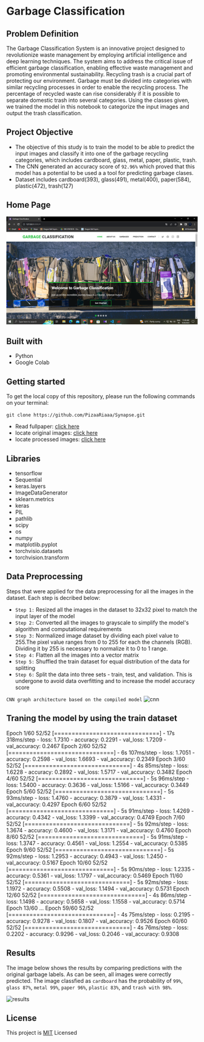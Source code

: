 # Garbage Classification

## Problem Definition
The Garbage Classification System is an innovative project designed to revolutionize waste management by employing artificial intelligence and deep learning techniques. The system aims to address the critical issue of efficient garbage classification, enabling effective waste management and promoting environmental sustainability. Recycling trash is a crucial part of protecting our environment. Garbage must be divided into categories with similar recycling processes in order to enable the recycling process. The percentage of recycled waste can rise considerably if it is possible to separate domestic trash into several categories. Using the classes given, we trained the model in this notebook to categorize the input images and output the trash classification.

## Project Objective
* The objective of this study is to train the model to be able to predict the input images and classify it into one of the
garbage recycling categories, which includes cardboard, glass, metal, paper, plastic, trash.
* The CNN generated an accuracy score of ```92.96%``` which proved that this model has a potential to be used  a a tool for 
predicting garbage clases.
* Dataset includes cardboard(393), glass(491), metal(400), paper(584), plastic(472), trash(127)

## Home Page

![Home Page](preview/Home.png)

## Built with
* Python
* Google Colab

## Getting started
To get the local copy of this repository, please run the following commands on your terminal:

```git clone https://github.com/PizaaRiaaa/Synapse.git```

* Read fullpaper: [click here](fullpaper/Final-Paper_Semaphore.pdf)
* locate original images: [click here](Garbage/original_images)
* locate processed images: [click here](Garbage/processed_images)

## Libraries
* tensorflow
* Sequential
* keras.layers
* ImageDataGenerator
* sklearn.metrics
* keras
* PIL
* pathlib
* scipy
* os
* numpy
* matplotlib.pyplot
* torchvisio.datasets
* torchvision.transform

## Data Preprocessing
Steps that were applied for the data preprocessing for all the images in the dataset. 
Each step is decribed below:
* ```Step 1:``` Resized all the images in the dataset to 32x32 pixel to match the input layer of the model
* ```Step 2:``` Converted all the images to grayscale to simplify the model's algorithm and computational requirements
* ```Step 3:``` Normalized image dataset by dividing each pixel value to 255.The pixel value ranges from 0 to 255 for each the
channels (RGB). Dividing it by 255 is necessary to normalize it to 0 to 1 range.
* ```Step 4:``` Flatten all the images into a vector matrix
* ```Step 5:``` Shuffled the train dataset for equal distribution of the data for splitting
* ```Step 6:``` Split the data into three sets - train, test, and validation. This is undergone to avoid data overfitting and to increase the model accuracy score

```CNN graph architecture based on the compiled model```
![cnn](preview/CNN.png)

## Traning the model by using the train dataset
Epoch 1/60
52/52 [==============================] - 17s 318ms/step - loss: 1.7310 - accuracy: 0.2291 - val_loss: 1.7209 - val_accuracy: 0.2467
Epoch 2/60
52/52 [==============================] - 6s 107ms/step - loss: 1.7051 - accuracy: 0.2598 - val_loss: 1.6693 - val_accuracy: 0.2349
Epoch 3/60
52/52 [==============================] - 4s 85ms/step - loss: 1.6228 - accuracy: 0.2892 - val_loss: 1.5717 - val_accuracy: 0.3482
Epoch 4/60
52/52 [==============================] - 5s 96ms/step - loss: 1.5400 - accuracy: 0.3636 - val_loss: 1.5166 - val_accuracy: 0.3449
Epoch 5/60
52/52 [==============================] - 5s 93ms/step - loss: 1.4760 - accuracy: 0.3879 - val_loss: 1.4331 - val_accuracy: 0.4297
Epoch 6/60
52/52 [==============================] - 5s 91ms/step - loss: 1.4269 - accuracy: 0.4342 - val_loss: 1.3399 - val_accuracy: 0.4749
Epoch 7/60
52/52 [==============================] - 5s 92ms/step - loss: 1.3674 - accuracy: 0.4600 - val_loss: 1.3171 - val_accuracy: 0.4760
Epoch 8/60
52/52 [==============================] - 5s 91ms/step - loss: 1.3747 - accuracy: 0.4561 - val_loss: 1.2554 - val_accuracy: 0.5385
Epoch 9/60
52/52 [==============================] - 5s 92ms/step - loss: 1.2953 - accuracy: 0.4943 - val_loss: 1.2450 - val_accuracy: 0.5167
Epoch 10/60
52/52 [==============================] - 5s 90ms/step - loss: 1.2335 - accuracy: 0.5361 - val_loss: 1.1797 - val_accuracy: 0.5469
Epoch 11/60
52/52 [==============================] - 5s 92ms/step - loss: 1.1972 - accuracy: 0.5508 - val_loss: 1.1494 - val_accuracy: 0.5731
Epoch 12/60
52/52 [==============================] - 4s 86ms/step - loss: 1.1498 - accuracy: 0.5658 - val_loss: 1.1558 - val_accuracy: 0.5714
Epoch 13/60
...
Epoch 59/60
52/52 [==============================] - 4s 75ms/step - loss: 0.2195 - accuracy: 0.9278 - val_loss: 0.1807 - val_accuracy: 0.9526
Epoch 60/60
52/52 [==============================] - 4s 76ms/step - loss: 0.2202 - accuracy: 0.9296 - val_loss: 0.2046 - val_accuracy: 0.9308

## Results
The image below shows the results by comparing predictions with the original garbage labels. As can be seen, all images were correctly predicted. The image classfied as ```cardboard``` has the probability of ```99%```, ```glass 87%```, ```metal 99%```, ```paper 96%```, ```plastic 83%```, and ```trash with 98%```.

![results](preview/results.png)

## License
This project is [MIT](LICENSE) Licensed
